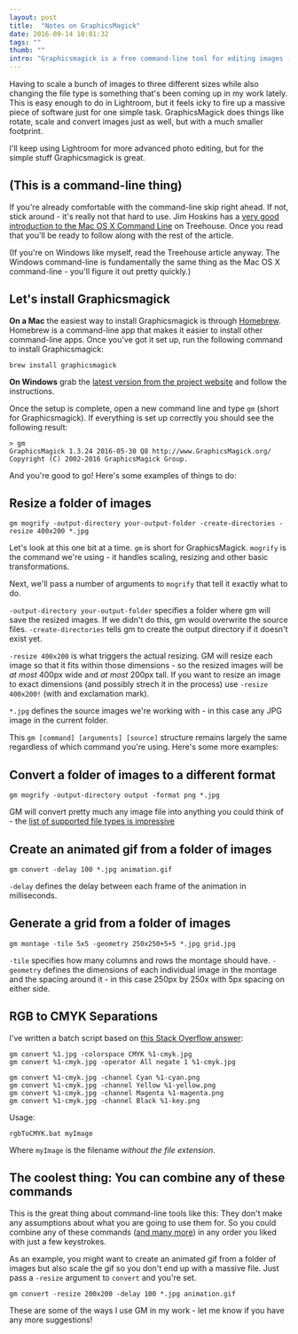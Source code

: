 ```yaml
---
layout: post
title:  "Notes on GraphicsMagick"
date: 2016-09-14 10:01:32
tags: ""
thumb: ""
intro: "Graphicsmagick is a free command-line tool for editing images - It's great for making simple changes to a whole bunch of images at once."
---
```


Having to scale a bunch of images to three different sizes while also changing the file type is something that's been coming up in my work lately. This is easy enough to do in Lightroom, but it feels icky to fire up a massive piece of software just for one simple task. GraphicsMagick does things like rotate, scale and convert images just as well, but with a much smaller footprint.

I'll keep using Lightroom for more advanced photo editing, but for the simple stuff Graphicsmagick is great.


## (This is a command-line thing)
If you're already comfortable with the command-line skip right ahead. If not, stick around - it's really not that hard to use. Jim Hoskins has a [very good introduction to the Mac OS X Command Line](http://blog.teamtreehouse.com/introduction-to-the-mac-os-x-command-line) on Treehouse. Once you read that you'll be ready to follow along with the rest of the article.

(If you're on Windows like myself, read the Treehouse article anyway. The Windows command-line is fundamentally the same thing as the Mac OS X command-line - you'll figure it out pretty quickly.)

## Let's install Graphicsmagick

**On a Mac** the easiest way to install Graphicsmagick is through [Homebrew](http://brew.sh/). Homebrew is a command-line app that makes it easier to install other command-line apps. Once you've got it set up, run the following command to install Graphicsmagick:

```
brew install graphicsmagick
```

**On Windows** grab the [latest version from the project website](http://www.graphicsmagick.org/index.html) and follow the instructions.

Once the setup is complete, open a new command line and type ```gm``` (short for Graphicsmagick). If everything is set up correctly you should see the following result:

```
> gm
GraphicsMagick 1.3.24 2016-05-30 Q8 http://www.GraphicsMagick.org/
Copyright (C) 2002-2016 GraphicsMagick Group.
```

And you're good to go! Here's some examples of things to do:

## Resize a folder of images
```
gm mogrify -output-directory your-output-folder -create-directories -resize 400x200 *.jpg
```

Let's look at this one bit at a time. 
```gm``` is short for GraphicsMagick. ```mogrify``` is the command we're using - it handles scaling, resizing and other basic transformations.

Next, we'll pass a number of arguments to ```mogrify``` that tell it exactly what to do.

```-output-directory your-output-folder``` specifies a folder where gm will save the resized images. If we didn't do this, gm would overwrite the source files. ```-create-directories``` tells gm to create the output directory if it doesn't exist yet.

```-resize 400x200``` is what triggers the actual resizing. GM will resize each image so that it fits within those dimensions - so the resized images will be _at most_ 400px wide and _at most_ 200px tall. If you want to resize an image to exact dimensions (and possibly strech it in the process) use ```-resize 400x200!``` (with and exclamation mark).

```*.jpg``` defines the source images we're working with - in this case any JPG image in the current folder.

This ```gm [command] [arguments] [source]``` structure remains largely the same regardless of which command you're using. Here's some more examples:

## Convert a folder of images to a different format

```
gm mogrify -output-directory output -format png *.jpg
```

GM will convert pretty much any image file into anything you could think of - the [list of supported file types is impressive](http://www.graphicsmagick.org/GraphicsMagick.html#desc)

## Create an animated gif from a folder of images
```
gm convert -delay 100 *.jpg animation.gif
```

```-delay``` defines the delay between each frame of the animation in milliseconds.

## Generate a grid from a folder of images

```
gm montage -tile 5x5 -geometry 250x250+5+5 *.jpg grid.jpg
```

```-tile``` specifies how many columns and rows the montage should have. 
```-geometry``` defines the dimensions of each individual image in the montage and the spacing around it - in this case 250px by 250x with 5px spacing on either side.

## RGB to CMYK Separations

I've written a batch script based on [this Stack Overflow answer](https://stackoverflow.com/questions/32662618/need-to-generate-separate-cmyk-images-in-color-from-pdf):

```
gm convert %1.jpg -colorspace CMYK %1-cmyk.jpg
gm convert %1-cmyk.jpg -operator All negate 1 %1-cmyk.jpg

gm convert %1-cmyk.jpg -channel Cyan %1-cyan.png
gm convert %1-cmyk.jpg -channel Yellow %1-yellow.png
gm convert %1-cmyk.jpg -channel Magenta %1-magenta.png
gm convert %1-cmyk.jpg -channel Black %1-key.png
```

Usage:

```
rgbToCMYK.bat myImage
```

Where ```myImage``` is the filename _without the file extension_.

## The coolest thing: You can combine any of these commands
This is the great thing about command-line tools like this: They don't make any assumptions about what you are going to use them for. So you could combine any of these commands ([and many more](http://www.graphicsmagick.org/GraphicsMagick.html)) in any order you liked with just a few keystrokes.

As an example, you might want to create an animated gif from a folder of images but also scale the gif so you don't end up with a massive file. Just pass a ```-resize``` argument to ```convert``` and you're set.

```
gm convert -resize 200x200 -delay 100 *.jpg animation.gif
```

These are some of the ways I use GM in my work - let me know if you have any more suggestions!